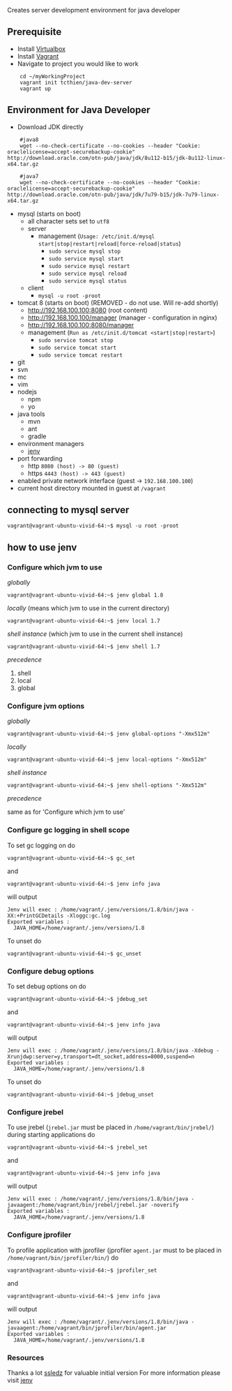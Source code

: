 Creates server development environment for java developer

## Prerequisite
* Install [Virtualbox](https://www.virtualbox.org/wiki/Downloads)
* Install [Vagrant](https://www.vagrantup.com/downloads.html)
* Navigate to project you would like to work
```
    cd ~/myWorkingProject
    vagrant init tcthien/java-dev-server
    vagrant up
```

## Environment for Java Developer
* Download JDK directly
```
    #java8
    wget --no-check-certificate --no-cookies --header "Cookie: oraclelicense=accept-securebackup-cookie" http://download.oracle.com/otn-pub/java/jdk/8u112-b15/jdk-8u112-linux-x64.tar.gz

    #java7
    wget --no-check-certificate --no-cookies --header "Cookie: oraclelicense=accept-securebackup-cookie" http://download.oracle.com/otn-pub/java/jdk/7u79-b15/jdk-7u79-linux-x64.tar.gz
```

* mysql (starts on boot)
  * all character sets set to ```utf8``` 
  * server 
    * management (```Usage: /etc/init.d/mysql start|stop|restart|reload|force-reload|status```)
      * ```sudo service mysql stop```
      * ```sudo service mysql start```
      * ```sudo service mysql restart```
      * ```sudo service mysql reload```
      * ```sudo service mysql status```
  * client 
    * ```mysql -u root -proot```
* tomcat 8 (starts on boot) (REMOVED - do not use. Will re-add shortly)
  * http://192.168.100.100:8080 (root content)
  * http://192.168.100.100/manager (manager - configuration in nginx)
  * http://192.168.100.100:8080/manager
  * management (```Run as /etc/init.d/tomcat <start|stop|restart>```)
    * ```sudo service tomcat stop```
    * ```sudo service tomcat start```
    * ```sudo service tomcat restart```
* git
* svn
* mc
* vim
* nodejs
  * npm
  * yo
* java tools
  * mvn
  * ant
  * gradle
* environment managers
  * [jenv](https://github.com/gcuisinier/jenv.git)
* port forwarding 
  * http ```8080 (host) -> 80 (guest)```
  * https ```4443 (host) -> 443 (guest)```
* enabled private network interface (guest -> ```192.168.100.100```)
* current host directory mounted in guest at ```/vagrant```

## connecting to mysql server
```
vagrant@vagrant-ubuntu-vivid-64:~$ mysql -u root -proot
```
## how to use jenv

### Configure which jvm to use

*globally*
```
vagrant@vagrant-ubuntu-vivid-64:~$ jenv global 1.8
```
*locally* (means which jvm to use in the current directory)
```
vagrant@vagrant-ubuntu-vivid-64:~$ jenv local 1.7
```
*shell instance* (which jvm to use in the current shell instance)
```
vagrant@vagrant-ubuntu-vivid-64:~$ jenv shell 1.7
```

*precedence*

1. shell
2. local
3. global

### Configure jvm options

*globally*
```
vagrant@vagrant-ubuntu-vivid-64:~$ jenv global-options "-Xmx512m"
```
*locally*
```
vagrant@vagrant-ubuntu-vivid-64:~$ jenv local-options "-Xmx512m"
```
*shell instance*
```
vagrant@vagrant-ubuntu-vivid-64:~$ jenv shell-options "-Xmx512m"
```

*precedence*

same as for 'Configure which jvm to use'

### Configure gc logging in shell scope

To set gc logging on do
```
vagrant@vagrant-ubuntu-vivid-64:~$ gc_set
```
and
```
vagrant@vagrant-ubuntu-vivid-64:~$ jenv info java
```
will output
```
Jenv will exec : /home/vagrant/.jenv/versions/1.8/bin/java -XX:+PrintGCDetails -Xloggc:gc.log
Exported variables :
  JAVA_HOME=/home/vagrant/.jenv/versions/1.8
```

To unset do
```
vagrant@vagrant-ubuntu-vivid-64:~$ gc_unset
```

### Configure debug options

To set debug options on do
```
vagrant@vagrant-ubuntu-vivid-64:~$ jdebug_set
```
and
```
vagrant@vagrant-ubuntu-vivid-64:~$ jenv info java
```
will output
```
Jenv will exec : /home/vagrant/.jenv/versions/1.8/bin/java -Xdebug -Xrunjdwp:server=y,transport=dt_socket,address=8000,suspend=n
Exported variables :
  JAVA_HOME=/home/vagrant/.jenv/versions/1.8
```
To unset do
```
vagrant@vagrant-ubuntu-vivid-64:~$ jdebug_unset
```

### Configure jrebel

To use jrebel (```jrebel.jar``` must be placed in ```/home/vagrant/bin/jrebel/```) during starting applications do
```
vagrant@vagrant-ubuntu-vivid-64:~$ jrebel_set
```
and
```
vagrant@vagrant-ubuntu-vivid-64:~$ jenv info java
```
will output
```
Jenv will exec : /home/vagrant/.jenv/versions/1.8/bin/java -javaagent:/home/vagrant/bin/jrebel/jrebel.jar -noverify
Exported variables :
  JAVA_HOME=/home/vagrant/.jenv/versions/1.8
```

### Configure jprofiler

To profile application with jprofiler (jprofiler ```agent.jar``` must to be placed in ```/home/vagrant/bin/jprofiler/bin/```) do
```
vagrant@vagrant-ubuntu-vivid-64:~$ jprofiler_set
```
and
```
vagrant@vagrant-ubuntu-vivid-64:~$ jenv info java
```
will output
```
Jenv will exec : /home/vagrant/.jenv/versions/1.8/bin/java -javaagent:/home/vagrant/bin/jprofiler/bin/agent.jar
Exported variables :
  JAVA_HOME=/home/vagrant/.jenv/versions/1.8
```

### Resources
Thanks a lot [ssledz](https://github.com/ssledz/vagrant-boxes/tree/master/java-dev-environment) for valuable initial version
For more information please visit [jenv](https://github.com/gcuisinier/jenv)
